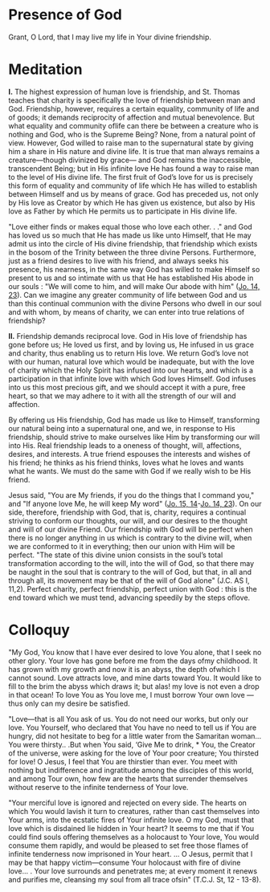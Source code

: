 # Presence of God

Grant, O Lord, that I may live my life in Your divine friendship.

# Meditation

**I.** The highest expression of human love is friendship, and St. Thomas teaches that charity is specifically the love of friendship between man and God. Friendship, however, requires a certain equality, community of life and of goods; it demands reciprocity of affection and mutual benevolence. But what equality and community oflife can there be between a creature who is nothing and God, who is the Supreme Being? None, from a natural point of view. However, God willed to raise man to the supernatural state by giving him a share in His nature and divine life. It is true that man always remains a creature—though divinized by grace— and God remains the inaccessible, transcendent Being; but in His infinite love He has found a way to raise man to the level of His divine life. The first fruit of God’s love for us is precisely this form of equality and community of life which He has willed to establish between Himself and us by means of grace. God has preceded us, not only by His love as Creator by which He has given us existence, but also by His love as Father by which He permits us to participate in His divine life.

"Love either finds or makes equal those who love each other. . ." and God has loved us so much that He has made us like unto Himself, that He may admit us into the circle of His divine friendship, that friendship which exists in the bosom of the Trinity between the three divine Persons. Furthermore, just as a friend desires to live with his friend, and always seeks his presence, his nearness, in the same way God has willed to make Himself so present to us and so intimate with us that He has established His abode in our souls : "We will come to him, and will make Our abode with him" ([Jo. 14, 23](https://vulgata.online/bible/Jo.14?ed=DR2&vfn=DR2.Jo.14.23:vs)). Can we imagine any greater community of life between God and us than this continual communion with the divine Persons who dwell in our soul and with whom, by means of charity, we can enter into true relations of friendship?

**II.** Friendship demands reciprocal love. God in His love of friendship has gone before us; He loved us first, and by loving us, He infused in us grace and charity, thus enabling us to return His love. We return God’s love not with our human, natural love which would be inadequate, but with the love of charity which the Holy Spirit has infused into our hearts, and which is a participation in that infinite love with which God loves Himself. God infuses into us this most precious gift, and we should accept it with a pure, free heart, so that we may adhere to it with all the strength of our will and affection.

By offering us His friendship, God has made us like to Himself, transforming our natural being into a supernatural one, and we, in response to His friendship, should strive to make ourselves like Him by transforming our will into His. Real friendship leads to a oneness of thought, will, affections, desires, and interests. A true friend espouses the interests and wishes of his friend; he thinks as his friend thinks, loves what he loves and wants what he wants. We must do the same with God if we really wish to be His friend.

Jesus said, "You are My friends, if you do the things that I command you," and "If anyone love Me, he will keep My word" ([Jo. 15, 14](https://vulgata.online/bible/Jo.15?ed=DR2&vfn=DR2.Jo.15.14:vs)-[Jo. 14, 23](https://vulgata.online/bible/Jo.14?ed=DR2&vfn=DR2.Jo.14.23:vs)). On our side, therefore, friendship with God, that is, charity, requires a continual striving to conform our thoughts, our will, and our desires to the thought and will of our divine Friend. Our friendship with God will be perfect when there is no longer anything in us which is contrary to the divine will, when we are conformed to it in everything; then our union with Him will be perfect. "The state of this divine union consists in the soul’s total transformation according to the will, into the will of God, so that there may be naught in the soul that is contrary to the will of God, but that, in all and through all, its movement may be that of the will of God alone" (J.C. AS I, 11,2). Perfect charity, perfect friendship, perfect union with God : this is the end toward which we must tend, advancing speedily by the steps oflove.

# Colloquy

"My God, You know that I have ever desired to love You alone, that I seek no other glory. Your love has gone before me from the days ofmy childhood. It has grown with my growth and now it is an abyss, the depth ofwhich I cannot sound. Love attracts love, and mine darts toward You. It would like to fill to the brim the abyss which draws it; but alas! my love is not even a drop in that ocean! To love You as You love me, I must borrow Your own love —thus only can my desire be satisfied.

"Love—that is all You ask of us. You do not need our works, but only our love. You Yourself, who declared that You have no need to tell us if You are hungry, did not hesitate to beg for a little water from the Samaritan woman... You were thirsty.. .But when You said, ‘Give Me to drink, * You, the Creator of the universe, were asking for the love of Your poor creature; You thirsted for love! O Jesus, I feel that You are thirstier than ever. You meet with nothing but indifference and ingratitude among the disciples of this world, and among Tour own, how few are the hearts that surrender themselves without reserve to the infinite tenderness of Your love.

"Your merciful love is ignored and rejected on every side. The hearts on which You would lavish it turn to creatures, rather than cast themselves into Your arms, into the ecstatic fires of Your infinite love. O my God, must that love which is disdained lie hidden in Your heart? It seems to me that if You could find souls offering themselves as a holocaust to Your love, You would consume them rapidly, and would be pleased to set free those flames of infinite tenderness now imprisoned in Your heart. ... O Jesus, permit that I may be that happy victim—consume Your holocaust with fire of divine love... . Your love surrounds and penetrates me; at every moment it renews and purifies me, cleansing my soul from all trace ofsin" (T.C.J. St, 12 - 13-8).


